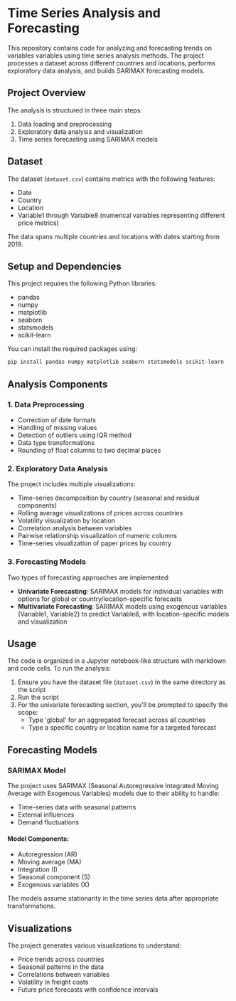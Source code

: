 # Time Series Analysis and Forecasting

This repository contains code for analyzing and forecasting trends on variables variables using time series analysis methods. The project processes a dataset across different countries and locations, performs exploratory data analysis, and builds SARIMAX forecasting models.

## Project Overview

The analysis is structured in three main steps:
1. Data loading and preprocessing
2. Exploratory data analysis and visualization
3. Time series forecasting using SARIMAX models

## Dataset

The dataset (`dataset.csv`) contains metrics with the following features:
- Date
- Country
- Location
- Variable1 through Variable8 (numerical variables representing different price metrics)

The data spans multiple countries and locations with dates starting from 2019.

## Setup and Dependencies

This project requires the following Python libraries:
- pandas
- numpy
- matplotlib
- seaborn
- statsmodels
- scikit-learn

You can install the required packages using:

```bash
pip install pandas numpy matplotlib seaborn statsmodels scikit-learn
```

## Analysis Components

### 1. Data Preprocessing

- Correction of date formats
- Handling of missing values
- Detection of outliers using IQR method
- Data type transformations
- Rounding of float columns to two decimal places

### 2. Exploratory Data Analysis

The project includes multiple visualizations:

- Time-series decomposition by country (seasonal and residual components)
- Rolling average visualizations of prices across countries
- Volatility visualization by location
- Correlation analysis between variables
- Pairwise relationship visualization of numeric columns
- Time-series visualization of paper prices by country

### 3. Forecasting Models

Two types of forecasting approaches are implemented:

- **Univariate Forecasting**: SARIMAX models for individual variables with options for global or country/location-specific forecasts
- **Multivariate Forecasting**: SARIMAX models using exogenous variables (Variable1, Variable2) to predict Variable8, with location-specific models and visualization

## Usage

The code is organized in a Jupyter notebook-like structure with markdown and code cells. To run the analysis:

1. Ensure you have the dataset file (`dataset.csv`) in the same directory as the script
2. Run the script
3. For the univariate forecasting section, you'll be prompted to specify the scope:
   - Type 'global' for an aggregated forecast across all countries
   - Type a specific country or location name for a targeted forecast

## Forecasting Models

### SARIMAX Model

The project uses SARIMAX (Seasonal Autoregressive Integrated Moving Average with Exogenous Variables) models due to their ability to handle:
- Time-series data with seasonal patterns
- External influences
- Demand fluctuations

#### Model Components:
- Autoregression (AR)
- Moving average (MA)
- Integration (I)
- Seasonal component (S)
- Exogenous variables (X)

The models assume stationarity in the time series data after appropriate transformations.

## Visualizations

The project generates various visualizations to understand:
- Price trends across countries
- Seasonal patterns in the data
- Correlations between variables
- Volatility in freight costs
- Future price forecasts with confidence intervals
